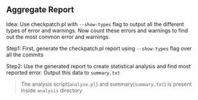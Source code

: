 ## Aggregate Report
Idea: Use checkpatch.pl with `--show-types` flag to output all the different types of error and warnings. Now count these errors and warnings to find out the most common error and warnings.

Step1: First, generate the checkpatch.pl report using `--show-types` flag over all the commits

Step2: Use the generated report to create statistical analysis and find most reported error. Output this data to `summary.txt`<br/>

> The analysis script(`analyse.pl`) and summary(`summary.txt`) is present inside `analysis` directory

